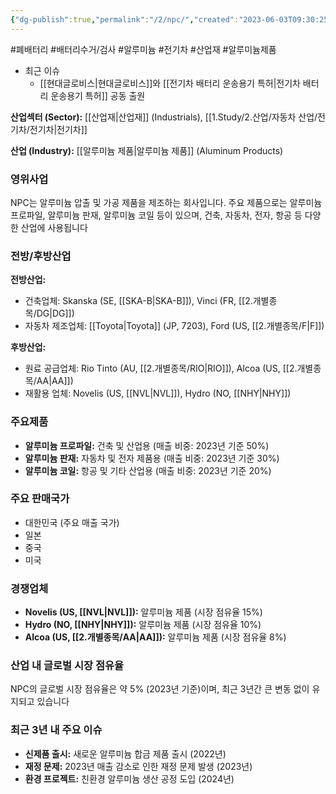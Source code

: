 ```yaml
---
{"dg-publish":true,"permalink":"/2/npc/","created":"2023-06-03T09:30:25.951+09:00","updated":"2025-07-29T21:37:04.985+09:00"}
---
```


#폐배터리 #배터리수거/검사 #알루미늄 #전기차 #산업재 #알루미늄제품


- 최근 이슈
	- [[현대글로비스\|현대글로비스]]와 [[전기차 배터리 운송용기 특허\|전기차 배터리 운송용기 특허]] 공동 출원


**산업섹터 (Sector):** [[산업재\|산업재]] (Industrials), [[1.Study/2.산업/자동차 산업/전기차/전기차\|전기차]]

**산업 (Industry):** [[알루미늄 제품\|알루미늄 제품]] (Aluminum Products)

### 영위사업

NPC는 알루미늄 압출 및 가공 제품을 제조하는 회사입니다. 주요 제품으로는 알루미늄 프로파일, 알루미늄 판재, 알루미늄 코일 등이 있으며, 건축, 자동차, 전자, 항공 등 다양한 산업에 사용됩니다

### 전방/후방산업

**전방산업:**

- 건축업체: Skanska (SE, [[SKA-B\|SKA-B]]), Vinci (FR, [[2.개별종목/DG\|DG]])
- 자동차 제조업체: [[Toyota\|Toyota]] (JP, 7203), Ford (US, [[2.개별종목/F\|F]])

**후방산업:**

- 원료 공급업체: Rio Tinto (AU, [[2.개별종목/RIO\|RIO]]), Alcoa (US, [[2.개별종목/AA\|AA]])
- 재활용 업체: Novelis (US, [[NVL\|NVL]]), Hydro (NO, [[NHY\|NHY]])

### 주요제품

- **알루미늄 프로파일:** 건축 및 산업용 (매출 비중: 2023년 기준 50%)
- **알루미늄 판재:** 자동차 및 전자 제품용 (매출 비중: 2023년 기준 30%)
- **알루미늄 코일:** 항공 및 기타 산업용 (매출 비중: 2023년 기준 20%)

### 주요 판매국가

- 대한민국 (주요 매출 국가)
- 일본
- 중국
- 미국

### 경쟁업체

- **Novelis (US, [[NVL\|NVL]]):** 알루미늄 제품 (시장 점유율 15%)
- **Hydro (NO, [[NHY\|NHY]]):** 알루미늄 제품 (시장 점유율 10%)
- **Alcoa (US, [[2.개별종목/AA\|AA]]):** 알루미늄 제품 (시장 점유율 8%)

### 산업 내 글로벌 시장 점유율

NPC의 글로벌 시장 점유율은 약 5% (2023년 기준)이며, 최근 3년간 큰 변동 없이 유지되고 있습니다

### 최근 3년 내 주요 이슈

- **신제품 출시:** 새로운 알루미늄 합금 제품 출시 (2022년)
- **재정 문제:** 2023년 매출 감소로 인한 재정 문제 발생 (2023년)
- **환경 프로젝트:** 친환경 알루미늄 생산 공정 도입 (2024년)
